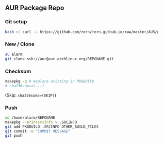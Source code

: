 AUR Package Repo
---

### Git setup
```sh
bash <( curl -L https://github.com/rern/rern.github.io/raw/master/AUR/git_setup.sh )
```

### New / Clone
```sh
su alarm
git clone ssh://aur@aur.archlinux.org/REPONAME.git
```

### Checksum
```sh
makepkg -g # Replace existing in PKGBUILD
# sha256sums=(...)
```
(Skip: `sha256sums=(SKIP)`)

### Push
```sh
cd /home/alarm/REPONAME
makepkg --printsrcinfo > .SRCINFO
git add PKGBUILD .SRCINFO OTHER_BUILD_FILES
git commit -m "COMMIT MESSAGE"
git push
```

